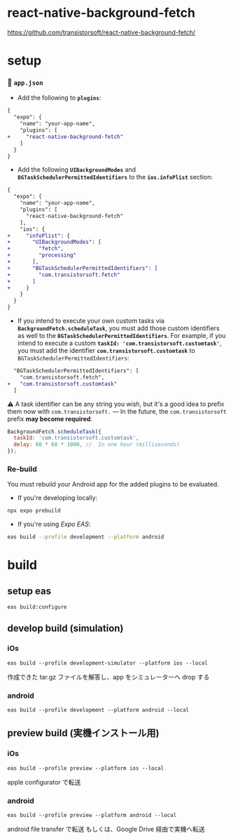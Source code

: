 # react-native-background-fetch

https://github.com/transistorsoft/react-native-background-fetch/

# setup

### :open_file_folder: **`app.json`**

- Add the following to **`plugins`**:

```diff
{
  "expo": {
    "name": "your-app-name",
    "plugins": [
+     "react-native-background-fetch"
    ]
  }
}
```

- Add the following **`UIBackgroundModes`** and **`BGTaskSchedulerPermittedIdentifiers`** to the **`ios.infoPlist`** section:

```diff
{
  "expo": {
    "name": "your-app-name",
    "plugins": [
      "react-native-background-fetch"
    ],
    "ios": {
+     "infoPlist": {
+       "UIBackgroundModes": [
+         "fetch",
+         "processing"
+       ],
+       "BGTaskSchedulerPermittedIdentifiers": [
+         "com.transistorsoft.fetch"
+       ]
+     }
    }
  }
}
```

- If you intend to execute your own custom tasks via **`BackgroundFetch.scheduleTask`**, you must add those custom identifiers as well to the **`BGTaskSchedulerPermittedIdentifiers`**. For example, if you intend to execute a custom **`taskId: 'com.transistorsoft.customtask'`**, you must add the identifier **`com.transistorsoft.customtask`** to `BGTaskSchedulerPermittedIdentifiers`:

```diff
  "BGTaskSchedulerPermittedIdentifiers": [
    "com.transistorsoft.fetch",
+   "com.transistorsoft.customtask"
  ]
```

:warning: A task identifier can be any string you wish, but it's a good idea to prefix them now with `com.transistorsoft.` &mdash; In the future, the `com.transistorsoft` prefix **may become required**.

```javascript
BackgroundFetch.scheduleTask({
  taskId: 'com.transistorsoft.customtask',
  delay: 60 * 60 * 1000, //  In one hour (milliseconds)
});
```

### Re-build

You must rebuild your Android app for the added plugins to be evaluated.

- If you're developing locally:

```bash
npx expo prebuild
```

- If you're using _Expo EAS_:

```bash
eas build --profile development --platform android
```

# build

## setup eas

```
eas build:configure
```

## develop build (simulation)

### iOs

```
eas build --profile development-simulator --platform ios --local
```

作成できた tar.gz ファイルを解答し、app をシミュレーターへ drop する

### android

```
eas build --profile development --platform android --local
```

## preview build (実機インストール用)

### iOs

```
eas build --profile preview --platform ios --local
```

apple configurator で転送

### android

```
eas build --profile preview --platform android --local
```

android file transfer で転送
もしくは、Google Drive 経由で実機へ転送
